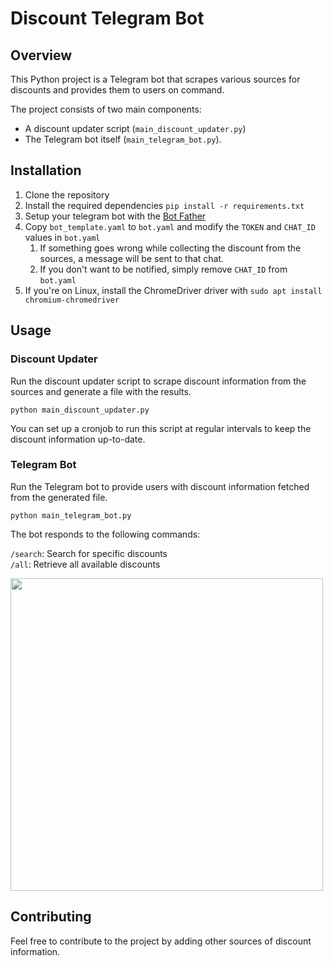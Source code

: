 # Discount Telegram Bot

## Overview

This Python project is a Telegram bot that scrapes various sources for discounts and provides them to users on command.

The project consists of two main components:
- A discount updater script (`main_discount_updater.py`)
- The Telegram bot itself (`main_telegram_bot.py`).

## Installation

1. Clone the repository
2. Install the required dependencies ```pip install -r requirements.txt```
3. Setup your telegram bot with the [Bot Father](https://telegram.me/BotFather)
4. Copy `bot_template.yaml` to `bot.yaml` and modify the `TOKEN` and `CHAT_ID` values in `bot.yaml`
   1. If something goes wrong while collecting the discount from the sources, a message will be sent to that chat.
   2. If you don't want to be notified, simply remove `CHAT_ID` from `bot.yaml`
5. If you're on Linux, install the ChromeDriver driver with `sudo apt install chromium-chromedriver`

## Usage

### Discount Updater
Run the discount updater script to scrape discount information from the sources and generate a file with the results.

```python main_discount_updater.py```

You can set up a cronjob to run this script at regular intervals to keep the discount information up-to-date.

### Telegram Bot
Run the Telegram bot to provide users with discount information fetched from the generated file.

```python main_telegram_bot.py```

The bot responds to the following commands:

`/search`: Search for specific discounts  
`/all`: Retrieve all available discounts

<img src="https://github.com/fmmagalhaes/discount-telegram-bot/assets/8866496/834dd1e3-a0fe-449b-9c9b-e2a6050dfc99" height="500">

## Contributing
Feel free to contribute to the project by adding other sources of discount information.
